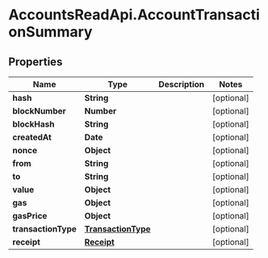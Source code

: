 # AccountsReadApi.AccountTransactionSummary

## Properties

Name | Type | Description | Notes
------------ | ------------- | ------------- | -------------
**hash** | **String** |  | [optional] 
**blockNumber** | **Number** |  | [optional] 
**blockHash** | **String** |  | [optional] 
**createdAt** | **Date** |  | [optional] 
**nonce** | **Object** |  | [optional] 
**from** | **String** |  | [optional] 
**to** | **String** |  | [optional] 
**value** | **Object** |  | [optional] 
**gas** | **Object** |  | [optional] 
**gasPrice** | **Object** |  | [optional] 
**transactionType** | [**TransactionType**](TransactionType.md) |  | [optional] 
**receipt** | [**Receipt**](Receipt.md) |  | [optional] 


